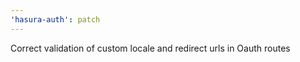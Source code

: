 ```yaml
---
'hasura-auth': patch
---
```


Correct validation of custom locale and redirect urls in Oauth routes
